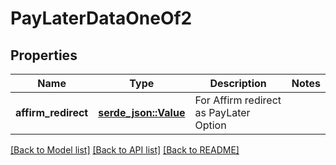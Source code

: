 # PayLaterDataOneOf2

## Properties

Name | Type | Description | Notes
------------ | ------------- | ------------- | -------------
**affirm_redirect** | [**serde_json::Value**](.md) | For Affirm redirect as PayLater Option | 

[[Back to Model list]](../README.md#documentation-for-models) [[Back to API list]](../README.md#documentation-for-api-endpoints) [[Back to README]](../README.md)


